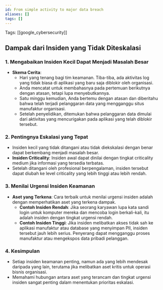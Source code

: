```yaml
---
id: From simple activity to major data breach
aliases: []
tags: []
---
```


Tags: [[google_cybersecurity]]

## Dampak dari Insiden yang Tidak Diteskalasi

### 1. **Mengabaikan Insiden Kecil Dapat Menjadi Masalah Besar**

- **Skema Cerita**:
  - Hari yang tenang bagi tim keamanan. Tiba-tiba, ada aktivitas log yang tidak biasa di aplikasi yang baru saja diblokir oleh organisasi.
  - Anda mencatat untuk membahasnya pada pertemuan berikutnya dengan atasan, tetapi lupa menyebutkannya.
  - Satu minggu kemudian, Anda bertemu dengan atasan dan diberitahu bahwa telah terjadi pelanggaran data yang mengganggu situs manufaktur organisasi.
  - Setelah penyelidikan, ditemukan bahwa pelanggaran data dimulai dari aktivitas yang mencurigakan pada aplikasi yang telah diblokir tersebut.

### 2. **Pentingnya Eskalasi yang Tepat**

- Insiden kecil yang tidak ditangani atau tidak diekskalasi dengan benar dapat berkembang menjadi masalah besar.
- **Insiden Criticality**: Insiden awal dapat dinilai dengan tingkat criticality medium jika informasi yang tersedia terbatas.
- Setelah ditangani oleh profesional berpengalaman, insiden tersebut dapat diubah ke level criticality yang lebih tinggi atau lebih rendah.

### 3. **Menilai Urgensi Insiden Keamanan**

- **Aset yang Terkena**: Cara terbaik untuk menilai urgensi insiden adalah dengan memperhatikan aset yang terkena dampak.
  - **Contoh Insiden Rendah**: Jika seorang karyawan lupa kata sandi login untuk komputer mereka dan mencoba login berkali-kali, itu adalah insiden dengan tingkat urgensi rendah.
  - **Contoh Insiden Tinggi**: Jika insiden melibatkan akses tidak sah ke aplikasi manufaktur atau database yang menyimpan PII, insiden tersebut jauh lebih serius. Penyerang dapat mengganggu proses manufaktur atau mengekspos data pribadi pelanggan.

### 4. **Kesimpulan**

- Setiap insiden keamanan penting, namun ada yang lebih mendesak daripada yang lain, terutama jika melibatkan aset kritis untuk operasi bisnis organisasi.
- Memahami hubungan antara aset yang terancam dan tingkat urgensi insiden sangat penting dalam menentukan prioritas eskalasi.
